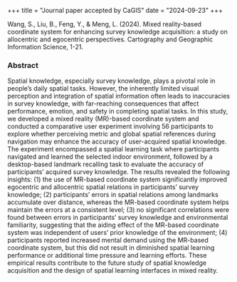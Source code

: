 +++
title = "Journal paper accepted by CaGIS"
date = "2024-09-23"
+++

Wang, S., Liu, B., Feng, Y., & Meng, L. (2024). Mixed reality-based coordinate system for enhancing survey knowledge acquisition: a study on allocentric and egocentric perspectives. Cartography and Geographic Information Science, 1-21.

<!--more-->

### Abstract

Spatial knowledge, especially survey knowledge, plays a pivotal role in people’s daily spatial tasks. However, the inherently limited visual perception and integration of spatial information often leads to inaccuracies in survey knowledge, with far-reaching consequences that affect performance, emotion, and safety in completing spatial tasks. In this study, we developed a mixed reality (MR)-based coordinate system and conducted a comparative user experiment involving 56 participants to explore whether perceiving metric and global spatial references during navigation may enhance the accuracy of user-acquired spatial knowledge. The experiment encompassed a spatial learning task where participants navigated and learned the selected indoor environment, followed by a desktop-based landmark recalling task to evaluate the accuracy of participants’ acquired survey knowledge. The results revealed the following insights: (1) the use of MR-based coordinate system significantly improved egocentric and allocentric spatial relations in participants’ survey knowledge; (2) participants’ errors in spatial relations among landmarks accumulate over distance, whereas the MR-based coordinate system helps maintain the errors at a consistent level; (3) no significant correlations were found between errors in participants’ survey knowledge and environmental familiarity, suggesting that the aiding effect of the MR-based coordinate system was independent of users’ prior knowledge of the environment; (4) participants reported increased mental demand using the MR-based coordinate system, but this did not result in diminished spatial learning performance or additional time pressure and learning efforts. These empirical results contribute to the future study of spatial knowledge acquisition and the design of spatial learning interfaces in mixed reality.